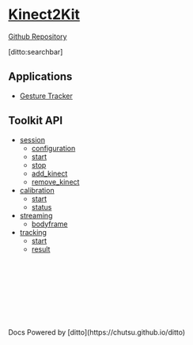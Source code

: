 # [Kinect2Kit]()
<!-- [![Build Status](https://travis-ci.org/cjw-charleswu/Recompute.svg?branch=master)][1] -->

[Github Repository][Kinect2Kit_repo]

[ditto:searchbar]


## Applications
- [Gesture Tracker][Gesture_Tracker_repo]


## Toolkit API
- [session](#docs/api/session/session)
    - [configuration](#docs/api/session/configuration)
    - [start](#docs/api/benchmark/analyzer)
    - [stop](#docs/api/benchmark/log_analyzer)
    - [add_kinect](#docs/api/benchmark/analyzer)
    - [remove_kinect](#docs/api/benchmark/log_analyzer)
- [calibration](#docs/api/calibration/calibration)
    - [start](#docs/api/benchmark/analyzer)
    - [status](#docs/api/benchmark/log_analyzer)
- [streaming](#docs/api/streaming/streaming)
    - [bodyframe](#docs/api/climbing/climbers)
- [tracking](#docs/api/tracking/tracking)
    - [start](#docs/api/ga/bit_string)
    - [result](#docs/api/ga/bit_string_crossover)

<div style="margin-top: 30%"></div>
Docs Powered by [ditto](https://chutsu.github.io/ditto)

[Kinect2Kit_repo]: https://github.com/cjw-charleswu/Kinect2Kit/
[Gesture_Tracker_repo]: https://github.com/cjw-charleswu/GestureTracker
